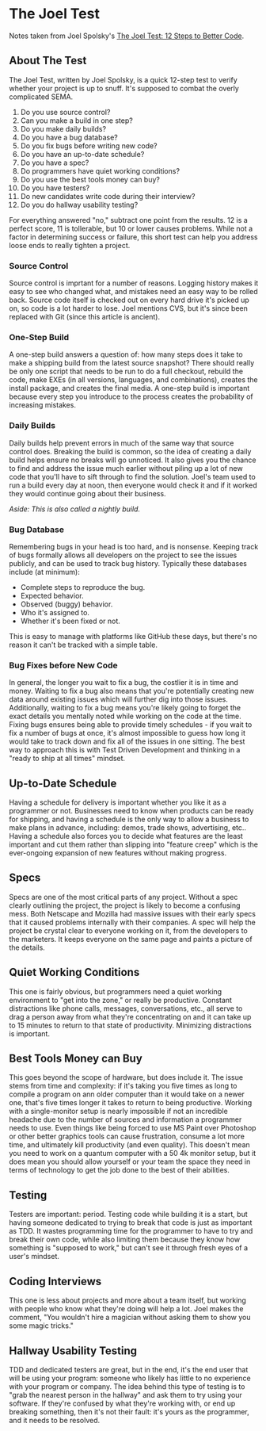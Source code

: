 # The Joel Test

Notes taken from Joel Spolsky's [The Joel Test: 12 Steps to Better Code](https://www.joelonsoftware.com/2000/08/09/the-joel-test-12-steps-to-better-code/).

## About The Test

The Joel Test, written by Joel Spolsky, is a quick 12-step test to verify whether your project is up to snuff. It's supposed to combat the overly complicated SEMA.

1. Do you use source control?
2. Can you make a build in one step?
3. Do you make daily builds?
4. Do you have a bug database?
5. Do you fix bugs before writing new code?
6. Do you have an up-to-date schedule?
7. Do you have a spec?
8. Do programmers have quiet working conditions?
9. Do you use the best tools money can buy?
10. Do you have testers?
11. Do new candidates write code during their interview?
12. Do you do hallway usability testing?

For everything answered "no," subtract one point from the results. 12 is a perfect score, 11 is tollerable, but 10 or lower causes problems. While not a factor in determining success or failure, this short test can help you address loose ends to really tighten a project.

### Source Control

Source control is imprtant for a number of reasons. Logging history makes it easy to see who changed what, and mistakes need an easy way to be rolled back. Source code itself is checked out on every hard drive it's picked up on, so code is a lot harder to lose. Joel mentions CVS, but it's since been replaced with Git (since this article is ancient).

### One-Step Build

A one-step build answers a question of: how many steps does it take to make a shipping build from the latest source snapshot? There should really be only one script that needs to be run to do a full checkout, rebuild the code, make EXEs (in all versions, languages, and combinations), creates the install package, and creates the final media. A one-step build is important because every step you introduce to the process creates the probability of increasing mistakes.

### Daily Builds

Daily builds help prevent errors in much of the same way that source control does. Breaking the build is common, so the idea of creating a daily build helps ensure no breaks will go unnoticed. It also gives you the chance to find and address the issue much earlier without piling up a lot of new code that you'll have to sift through to find the solution. Joel's team used to run a build every day at noon, then everyone would check it and if it worked they would continue going about their business.

_Aside: This is also called a nightly build._

### Bug Database

Remembering bugs in your head is too hard, and is nonsense. Keeping track of bugs formally allows all developers on the project to see the issues publicly, and can be used to track bug history. Typically these databases include (at minimum):

* Complete steps to reproduce the bug.
* Expected behavior.
* Observed (buggy) behavior.
* Who it's assigned to.
* Whether it's been fixed or not.

This is easy to manage with platforms like GitHub these days, but there's no reason it can't be tracked with a simple table.

### Bug Fixes before New Code

In general, the longer you wait to fix a bug, the costlier it is in time and money. Waiting to fix a bug also means that you're potentially creating new data around existing issues which will further dig into those issues. Additionally, waiting to fix a bug means you're likely going to forget the exact details you mentally noted while working on the code at the time. Fixing bugs ensures being able to provide timely schedules - if you wait to fix a number of bugs at once, it's almost impossible to guess how long it would take to track down and fix all of the issues in one sitting. The best way to approach this is with Test Driven Development and thinking in a "ready to ship at all times" mindset.

## Up-to-Date Schedule

Having a schedule for delivery is important whether you like it as a programmer or not. Businesses need to know when products can be ready for shipping, and having a schedule is the only way to allow a business to make plans in advance, including: demos, trade shows, advertising, etc.. Having a schedule also forces you to decide what features are the least important and cut them rather than slipping into "feature creep" which is the ever-ongoing expansion of new features without making progress.

## Specs

Specs are one of the most critical parts of any project. Without a spec clearly outlining the project, the project is likely to become a confusing mess. Both Netscape and Mozilla had massive issues with their early specs that it caused problems internally with their companies. A spec will help the project be crystal clear to everyone working on it, from the developers to the marketers. It keeps everyone on the same page and paints a picture of the details.

## Quiet Working Conditions

This one is fairly obvious, but programmers need a quiet working environment to "get into the zone," or really be productive. Constant distractions like phone calls, messages, conversations, etc., all serve to drag a person away from what they're concentrating on and it can take up to 15 minutes to return to that state of productivity. Minimizing distractions is important.

## Best Tools Money can Buy

This goes beyond the scope of hardware, but does include it. The issue stems from time and complexity: if it's taking you five times as long to compile a program on ann older computer than it would take on a newer one, that's five times longer it takes to return to being productive. Working with a single-monitor setup is nearly impossible if not an incredible headache due to the number of sources and information a programmer needs to use. Even things like being forced to use MS Paint over Photoshop or other better graphics tools can cause frustration, consume a lot more time, and ultimately kill productivity (and even quality). This doesn't mean you need to work on a quantum computer with a 50 4k monitor setup, but it does mean you should allow yourself or your team the space they need in terms of technology to get the job done to the best of their abilities.

## Testing

Testers are important: period. Testing code while building it is a start, but having someone dedicated to trying to break that code is just as important as TDD. It wastes programming time for the programmer to have to try and break their own code, while also limiting them because they know how something is "supposed to work," but can't see it through fresh eyes of a user's mindset.

## Coding Interviews

This one is less about projects and more about a team itself, but working with people who know what they're doing will help a lot. Joel makes the comment, "You wouldn't hire a magician without asking them to show you some magic tricks."

## Hallway Usability Testing

TDD and dedicated testers are great, but in the end, it's the end user that will be using your program: someone who likely has little to no experience with your program or company. The idea behind this type of testing is to "grab the nearest person in the hallway" and ask them to try using your software. If they're confused by what they're working with, or end up breaking something, then it's not their fault: it's yours as the programmer, and it needs to be resolved.
